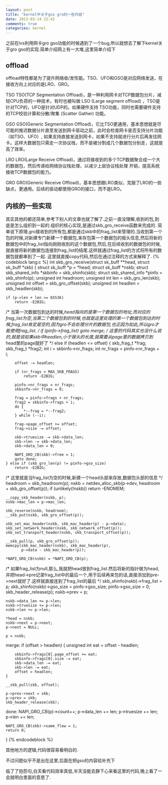 ```yaml
---
layout: post
title: "kernel中关于gso gro的一些内容"
date: 2013-03-14 22:42
comments: true
categories: kernel
---
```


之前在lvs利用网卡gro gso功能的时候遇到了一个bug,所以就想去了解下kernel关于gro gso的实现.简单介绍网上有一大堆,这里简单介绍下
<!-- more -->
## offload ##
offload特性都是为了提升网络收/发性能。TSO、UFO和GSO是对应网络发送，在接收方向上对应的是LRO、GRO。

TSO
TSO(TCP Segmentation Offload)，是一种利用网卡对TCP数据包分片，减轻CPU负荷的一种技术，有时也被叫做 LSO (Large segment offload) ，TSO是针对TCP的，UFO是针对UDP的。如果硬件支持 TSO功能，同时也需要硬件支持的TCP校验计算和分散/聚集 (Scatter Gather) 功能。

GSO
GSO(Generic Segmentation Offload)，它比TSO更通用，基本思想就是尽可能的推迟数据分片直至发送到网卡驱动之前，此时会检查网卡是否支持分片功能（如TSO、UFO）, 如果支持直接发送到网卡，如果不支持就进行分片后再发往网卡。这样大数据包只需走一次协议栈，而不是被分割成几个数据包分别走，这就提高了效率。

LRO
LRO(Large Receive Offload)，通过将接收到的多个TCP数据聚合成一个大的数据包，然后传递给网络协议栈处理，以减少上层协议栈处理 开销，提高系统接收TCP数据包的能力。

GRO
GRO(Generic Receive Offload)，基本思想跟LRO类似，克服了LRO的一些缺点，更通用。后续的驱动都使用GRO的接口，而不是LRO。

## 内核的一些实现 ##
其实其他的都还简单,参考下别人的文章也就了解了.之前一直没理解,收到的包,到底是怎么组织到一起的.组织的核心实现,是通过skb_gro_receive函数来完成的.
简单说下原理,gro接收到的所有包,都是通过skb中的frag_list来管理的.当收到第一个包的时候,对新建专门新建一个数据包,来存包第一个数据包的报头信息,然后将新的数据包中的frag_list指向刚刚收到的这个数据包,然后,在后续收到的数据包的时候,就直接将新的数据包连接到frag_list的结尾.这样就通过frag_list的方式将所有的数据包就都串到了一起.
这里就直接copy代码,然后在通过注释的方式来解释了.
{% codeblock lang:c %}
int skb_gro_receive(struct sk_buff **head, struct sk_buff *skb)
{
    struct sk_buff *p = *head;
    struct sk_buff *nskb;
    struct skb_shared_info *skbinfo = skb_shinfo(skb);
    struct skb_shared_info *pinfo = skb_shinfo(p);
    unsigned int headroom;
    unsigned int len = skb_gro_len(skb);
    unsigned int offset = skb_gro_offset(skb);
    unsigned int headlen = skb_headlen(skb);

    if (p->len + len >= 65536)
        return -E2BIG;
/*
当第一次数据包到达的时候,*head指向的是第一个数据包的地址,而对应的frag_list为空,当第二个数据包到的时候,也就是这里处理的第一个数据包到达的时候,frag_list肯定是空的,因为gro不会处理分片的数据包,也正因为如此,所以gro才能使用frag_list.
*/
    if (pinfo->frag_list)
        goto merge;
/*
这里的代码其实也没什么说的,就是说如果skb中headlen,小于报头的长度,就需要从page里的数据拷贝到*head里的page就好了
*/
    else if (headlen <= offset) {
        skb_frag_t *frag;
        skb_frag_t *frag2;
        int i = skbinfo->nr_frags;
        int nr_frags = pinfo->nr_frags + i;

        offset -= headlen;

        if (nr_frags > MAX_SKB_FRAGS)
            return -E2BIG;

        pinfo->nr_frags = nr_frags;
        skbinfo->nr_frags = 0;

        frag = pinfo->frags + nr_frags;
        frag2 = skbinfo->frags + i;
        do {
            *--frag = *--frag2;
        } while (--i);

        frag->page_offset += offset;
        frag->size -= offset;

        skb->truesize -= skb->data_len;
        skb->len -= skb->data_len;
        skb->data_len = 0;

        NAPI_GRO_CB(skb)->free = 1;
        goto done;
    } else if (skb_gro_len(p) != pinfo->gso_size)
        return -E2BIG;
/*
这里就是当frag_list为空的时候,新建一个head头部来存放,数据包头部的信息
*/
    headroom = skb_headroom(p);
    nskb = netdev_alloc_skb(p->dev, headroom + skb_gro_offset(p));
    if (unlikely(!nskb))
        return -ENOMEM;

    __copy_skb_header(nskb, p);
    nskb->mac_len = p->mac_len;

    skb_reserve(nskb, headroom);
    __skb_put(nskb, skb_gro_offset(p));

    skb_set_mac_header(nskb, skb_mac_header(p) - p->data);
    skb_set_network_header(nskb, skb_network_offset(p));
    skb_set_transport_header(nskb, skb_transport_offset(p));

    __skb_pull(p, skb_gro_offset(p));
    memcpy(skb_mac_header(nskb), skb_mac_header(p),
           p->data - skb_mac_header(p));

    *NAPI_GRO_CB(nskb) = *NAPI_GRO_CB(p);
/*
如果frag_list为null,那么,我就把head放到frag_list.然后将新的指针做为head,并把head->pre记录frag_list中的最后一个,用于后续再来包的话,直接添加到pre->next就好了.这样就直接连到了frag_list的最后
*/
    skb_shinfo(nskb)->frag_list = p;
    skb_shinfo(nskb)->gso_size = pinfo->gso_size;
    pinfo->gso_size = 0;
    skb_header_release(p);
    nskb->prev = p;

    nskb->data_len += p->len;
    nskb->truesize += p->len;
    nskb->len += p->len;

    *head = nskb;
    nskb->next = p->next;
    p->next = NULL;

    p = nskb;

merge:
    if (offset > headlen) {
        unsigned int eat = offset - headlen;

        skbinfo->frags[0].page_offset += eat;
        skbinfo->frags[0].size -= eat;
        skb->data_len -= eat;
        skb->len -= eat;
        offset = headlen;
    }

    __skb_pull(skb, offset);

    p->prev->next = skb;
    p->prev = skb;
    skb_header_release(skb);

done:
    NAPI_GRO_CB(p)->count++;
    p->data_len += len;
    p->truesize += len;
    p->len += len;

    NAPI_GRO_CB(skb)->same_flow = 1;
    return 0;
}
{% endcodeblock %}

其他地方的逻辑,代码很容易看明白的.

不过问题似乎不是出在这里,后面在把gso的内容给补充下

临了了抱怨句,白天看代码效率真低,半天没能去静下心来看这里的代码,晚上看了一会就明白里面的意思了.
